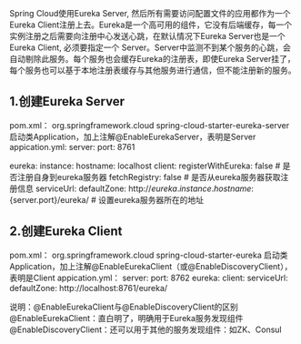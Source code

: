 Spring Cloud使用Eureka Server,  然后所有需要访问配置文件的应用都作为一个Eureka Client注册上去。Eureka是一个高可用的组件，它没有后端缓存，每一个实例注册之后需要向注册中心发送心跳，在默认情况下Eureka Server也是一个Eureka Client, 必须要指定一个 Server。Server中监测不到某个服务的心跳，会自动剔除此服务。每个服务也会缓存Eureka的注册表，即使Eureka Server挂了，每个服务也可以基于本地注册表缓存与其他服务进行通信，但不能注册新的服务。

## 1.创建Eureka Server
pom.xml：
<dependency>
	<groupId>org.springframework.cloud</groupId>
	<artifactId>spring-cloud-starter-eureka-server</artifactId>
</dependency>
启动类Application，加上注解@EnableEurekaServer，表明是Server
appication.yml:
server:
   port: 8761

eureka:
   instance:
       hostname: localhost
   client:
       registerWithEureka: false  # 是否注册自身到eureka服务器
       fetchRegistry: false  # 是否从eureka服务器获取注册信息
       serviceUrl:
           defaultZone: http://${eureka.instance.hostname}:${server.port}/eureka/   # 设置eureka服务器所在的地址

## 2.创建Eureka Client
pom.xml：
<dependency>
	<groupId>org.springframework.cloud</groupId>
	<artifactId>spring-cloud-starter-eureka</artifactId>
</dependency>
启动类Application，加上注解@EnableEurekaClient（或@EnableDiscoveryClient），表明是Client
appication.yml：
server:
    port: 8762
eureka:
    client:
        serviceUrl:
            defaultZone: http://localhost:8761/eureka/

说明：@EnableEurekaClient与@EnableDiscoveryClient的区别
@EnableEurekaClient：直白明了，明确用于Eureka服务发现组件
@EnableDiscoveryClient：还可以用于其他的服务发现组件：如ZK、Consul
